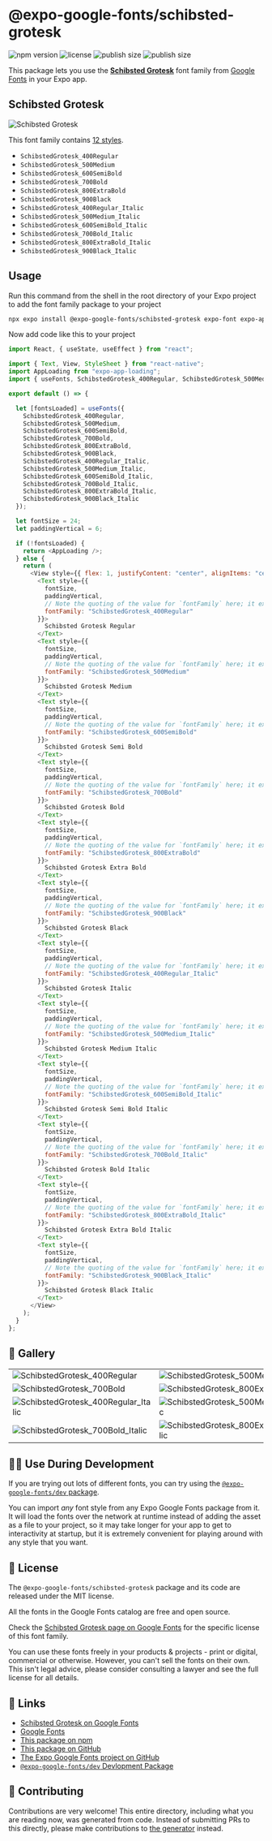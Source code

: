# @expo-google-fonts/schibsted-grotesk

![npm version](https://flat.badgen.net/npm/v/@expo-google-fonts/schibsted-grotesk)
![license](https://flat.badgen.net/github/license/expo/google-fonts)
![publish size](https://flat.badgen.net/packagephobia/install/@expo-google-fonts/schibsted-grotesk)
![publish size](https://flat.badgen.net/packagephobia/publish/@expo-google-fonts/schibsted-grotesk)

This package lets you use the [**Schibsted Grotesk**](https://fonts.google.com/specimen/Schibsted+Grotesk) font family from [Google Fonts](https://fonts.google.com/) in your Expo app.

## Schibsted Grotesk

![Schibsted Grotesk](./font-family.png)

This font family contains [12 styles](#-gallery).

- `SchibstedGrotesk_400Regular`
- `SchibstedGrotesk_500Medium`
- `SchibstedGrotesk_600SemiBold`
- `SchibstedGrotesk_700Bold`
- `SchibstedGrotesk_800ExtraBold`
- `SchibstedGrotesk_900Black`
- `SchibstedGrotesk_400Regular_Italic`
- `SchibstedGrotesk_500Medium_Italic`
- `SchibstedGrotesk_600SemiBold_Italic`
- `SchibstedGrotesk_700Bold_Italic`
- `SchibstedGrotesk_800ExtraBold_Italic`
- `SchibstedGrotesk_900Black_Italic`

## Usage

Run this command from the shell in the root directory of your Expo project to add the font family package to your project

```sh
npx expo install @expo-google-fonts/schibsted-grotesk expo-font expo-app-loading
```

Now add code like this to your project

```js
import React, { useState, useEffect } from "react";

import { Text, View, StyleSheet } from "react-native";
import AppLoading from "expo-app-loading";
import { useFonts, SchibstedGrotesk_400Regular, SchibstedGrotesk_500Medium, SchibstedGrotesk_600SemiBold, SchibstedGrotesk_700Bold, SchibstedGrotesk_800ExtraBold, SchibstedGrotesk_900Black, SchibstedGrotesk_400Regular_Italic, SchibstedGrotesk_500Medium_Italic, SchibstedGrotesk_600SemiBold_Italic, SchibstedGrotesk_700Bold_Italic, SchibstedGrotesk_800ExtraBold_Italic, SchibstedGrotesk_900Black_Italic } from '@expo-google-fonts/schibsted-grotesk';

export default () => {

  let [fontsLoaded] = useFonts({
    SchibstedGrotesk_400Regular, 
    SchibstedGrotesk_500Medium, 
    SchibstedGrotesk_600SemiBold, 
    SchibstedGrotesk_700Bold, 
    SchibstedGrotesk_800ExtraBold, 
    SchibstedGrotesk_900Black, 
    SchibstedGrotesk_400Regular_Italic, 
    SchibstedGrotesk_500Medium_Italic, 
    SchibstedGrotesk_600SemiBold_Italic, 
    SchibstedGrotesk_700Bold_Italic, 
    SchibstedGrotesk_800ExtraBold_Italic, 
    SchibstedGrotesk_900Black_Italic
  });

  let fontSize = 24;
  let paddingVertical = 6;

  if (!fontsLoaded) {
    return <AppLoading />;
  } else {
    return (
      <View style={{ flex: 1, justifyContent: "center", alignItems: "center" }}>
        <Text style={{
          fontSize,
          paddingVertical,
          // Note the quoting of the value for `fontFamily` here; it expects a string!
          fontFamily: "SchibstedGrotesk_400Regular"
        }}>
          Schibsted Grotesk Regular
        </Text>
        <Text style={{
          fontSize,
          paddingVertical,
          // Note the quoting of the value for `fontFamily` here; it expects a string!
          fontFamily: "SchibstedGrotesk_500Medium"
        }}>
          Schibsted Grotesk Medium
        </Text>
        <Text style={{
          fontSize,
          paddingVertical,
          // Note the quoting of the value for `fontFamily` here; it expects a string!
          fontFamily: "SchibstedGrotesk_600SemiBold"
        }}>
          Schibsted Grotesk Semi Bold
        </Text>
        <Text style={{
          fontSize,
          paddingVertical,
          // Note the quoting of the value for `fontFamily` here; it expects a string!
          fontFamily: "SchibstedGrotesk_700Bold"
        }}>
          Schibsted Grotesk Bold
        </Text>
        <Text style={{
          fontSize,
          paddingVertical,
          // Note the quoting of the value for `fontFamily` here; it expects a string!
          fontFamily: "SchibstedGrotesk_800ExtraBold"
        }}>
          Schibsted Grotesk Extra Bold
        </Text>
        <Text style={{
          fontSize,
          paddingVertical,
          // Note the quoting of the value for `fontFamily` here; it expects a string!
          fontFamily: "SchibstedGrotesk_900Black"
        }}>
          Schibsted Grotesk Black
        </Text>
        <Text style={{
          fontSize,
          paddingVertical,
          // Note the quoting of the value for `fontFamily` here; it expects a string!
          fontFamily: "SchibstedGrotesk_400Regular_Italic"
        }}>
          Schibsted Grotesk Italic
        </Text>
        <Text style={{
          fontSize,
          paddingVertical,
          // Note the quoting of the value for `fontFamily` here; it expects a string!
          fontFamily: "SchibstedGrotesk_500Medium_Italic"
        }}>
          Schibsted Grotesk Medium Italic
        </Text>
        <Text style={{
          fontSize,
          paddingVertical,
          // Note the quoting of the value for `fontFamily` here; it expects a string!
          fontFamily: "SchibstedGrotesk_600SemiBold_Italic"
        }}>
          Schibsted Grotesk Semi Bold Italic
        </Text>
        <Text style={{
          fontSize,
          paddingVertical,
          // Note the quoting of the value for `fontFamily` here; it expects a string!
          fontFamily: "SchibstedGrotesk_700Bold_Italic"
        }}>
          Schibsted Grotesk Bold Italic
        </Text>
        <Text style={{
          fontSize,
          paddingVertical,
          // Note the quoting of the value for `fontFamily` here; it expects a string!
          fontFamily: "SchibstedGrotesk_800ExtraBold_Italic"
        }}>
          Schibsted Grotesk Extra Bold Italic
        </Text>
        <Text style={{
          fontSize,
          paddingVertical,
          // Note the quoting of the value for `fontFamily` here; it expects a string!
          fontFamily: "SchibstedGrotesk_900Black_Italic"
        }}>
          Schibsted Grotesk Black Italic
        </Text>
      </View>
    );
  }
};
```

## 🔡 Gallery


||||
|-|-|-|
|![SchibstedGrotesk_400Regular](./SchibstedGrotesk_400Regular.ttf.png)|![SchibstedGrotesk_500Medium](./SchibstedGrotesk_500Medium.ttf.png)|![SchibstedGrotesk_600SemiBold](./SchibstedGrotesk_600SemiBold.ttf.png)||
|![SchibstedGrotesk_700Bold](./SchibstedGrotesk_700Bold.ttf.png)|![SchibstedGrotesk_800ExtraBold](./SchibstedGrotesk_800ExtraBold.ttf.png)|![SchibstedGrotesk_900Black](./SchibstedGrotesk_900Black.ttf.png)||
|![SchibstedGrotesk_400Regular_Italic](./SchibstedGrotesk_400Regular_Italic.ttf.png)|![SchibstedGrotesk_500Medium_Italic](./SchibstedGrotesk_500Medium_Italic.ttf.png)|![SchibstedGrotesk_600SemiBold_Italic](./SchibstedGrotesk_600SemiBold_Italic.ttf.png)||
|![SchibstedGrotesk_700Bold_Italic](./SchibstedGrotesk_700Bold_Italic.ttf.png)|![SchibstedGrotesk_800ExtraBold_Italic](./SchibstedGrotesk_800ExtraBold_Italic.ttf.png)|![SchibstedGrotesk_900Black_Italic](./SchibstedGrotesk_900Black_Italic.ttf.png)||


## 👩‍💻 Use During Development

If you are trying out lots of different fonts, you can try using the [`@expo-google-fonts/dev` package](https://github.com/expo/google-fonts/tree/master/font-packages/dev#readme).

You can import _any_ font style from any Expo Google Fonts package from it. It will load the fonts over the network at runtime instead of adding the asset as a file to your project, so it may take longer for your app to get to interactivity at startup, but it is extremely convenient for playing around with any style that you want.


## 📖 License

The `@expo-google-fonts/schibsted-grotesk` package and its code are released under the MIT license.

All the fonts in the Google Fonts catalog are free and open source.

Check the [Schibsted Grotesk page on Google Fonts](https://fonts.google.com/specimen/Schibsted+Grotesk) for the specific license of this font family.

You can use these fonts freely in your products & projects - print or digital, commercial or otherwise. However, you can't sell the fonts on their own. This isn't legal advice, please consider consulting a lawyer and see the full license for all details.

## 🔗 Links

- [Schibsted Grotesk on Google Fonts](https://fonts.google.com/specimen/Schibsted+Grotesk)
- [Google Fonts](https://fonts.google.com/)
- [This package on npm](https://www.npmjs.com/package/@expo-google-fonts/schibsted-grotesk)
- [This package on GitHub](https://github.com/expo/google-fonts/tree/master/font-packages/schibsted-grotesk)
- [The Expo Google Fonts project on GitHub](https://github.com/expo/google-fonts)
- [`@expo-google-fonts/dev` Devlopment Package](https://github.com/expo/google-fonts/tree/master/font-packages/dev)

## 🤝 Contributing

Contributions are very welcome! This entire directory, including what you are reading now, was generated from code. Instead of submitting PRs to this directly, please make contributions to [the generator](https://github.com/expo/google-fonts/tree/master/packages/generator) instead.
